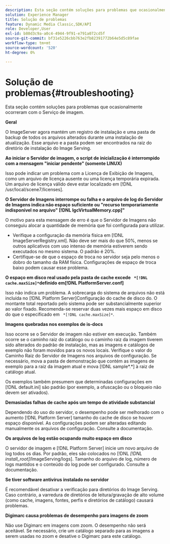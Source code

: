 ```yaml
---
description: Esta seção contém soluções para problemas que ocasionalmente ocorreram com o Serviço de imagem.
solution: Experience Manager
title: Solução de problemas
feature: Dynamic Media Classic,SDK/API
role: Developer,User
exl-id: b80d3c9a-a0c4-4944-9f91-e791a072cd5f
source-git-commit: bf31e5226cbb763e2fb82391772b64e5d5c89fae
workflow-type: tm+mt
source-wordcount: '520'
ht-degree: 0%

---
```


# Solução de problemas{#troubleshooting}

Esta seção contém soluções para problemas que ocasionalmente ocorreram com o Serviço de imagem.

**Geral**

O ImageServer agora mantém um registro de instalação e uma pasta de backup de todos os arquivos alterados durante uma instalação de atualização. Esse arquivo e a pasta podem ser encontrados na raiz do diretório de instalação do Image Serving.

**Ao iniciar o Servidor de imagem, o script de inicialização é interrompido com a mensagem &quot;iniciar pendente&quot; (somente LINUX)**

Isso pode indicar um problema com a Licença de Exibição de Imagens, como um arquivo de licença ausente ou uma licença temporária expirada. Um arquivo de licença válido deve estar localizado em [!DNL /usr/local/scene7/licenses].

**O Servidor de Imagens interrompe ou falha e o arquivo de log do Servidor de Imagens indica não espaço suficiente ou &quot;recurso temporariamente indisponível no arquivo&quot; [!DNL IgcVirtualMemory.cpp]&quot;**

O motivo para esta mensagem de erro é que o Servidor de Imagens não conseguiu alocar a quantidade de memória que foi configurada para utilizar.

* Verifique a configuração da memória física em [!DNL ImageServerRegistry.xml]. Não deve ser mais do que 50%, menos se outros aplicativos com uso intenso de memória estiverem sendo executados no mesmo sistema. O padrão é 20%.
* Certifique-se de que o espaço de troca no servidor seja pelo menos o dobro do tamanho da RAM física. Configurações de espaço de troca baixo podem causar esse problema.

**O espaço em disco real usado pela pasta de cache excede ` *[!DNL cache.maxSize]*`definido em[!DNL PlatformServer.conf]**

Isso não indica um problema. A sobrecarga do sistema de arquivos não está incluída no [!DNL Platform Server]Configuração do cache de disco do. O montante total reportado pelo sistema pode ser substancialmente superior ao valor fixado. Recomenda-se reservar duas vezes mais espaço em disco do que o especificado em ` *[!DNL cache.maxSize]*`.

**Imagens quebradas nos exemplos de is-docs**

Isso ocorre se o Servidor de imagem não estiver em execução. Também ocorre se o caminho raiz do catálogo ou o caminho raiz da imagem tiverem sido alterados do padrão de instalação, mas as imagens e catálogos de exemplo não foram movidos para os novos locais. Verifique o valor do Caminho Raiz do Servidor de Imagens nos arquivos de configuração. Se necessário, mova a pasta de demonstração que contém as imagens de exemplo para a raiz da imagem atual e mova [!DNL sample*.*] à raiz de catálogo atual.

Os exemplos também presumem que determinadas configurações em [!DNL default.ini] são padrão (por exemplo, a ofuscação ou o bloqueio não devem ser ativados).

**Demasiadas falhas de cache após um tempo de atividade substancial**

Dependendo do uso do servidor, o desempenho pode ser melhorado com o aumento [!DNL Platform Server] tamanho do cache de disco se houver espaço disponível. As configurações podem ser alteradas editando manualmente os arquivos de configuração. Consulte a documentação.

**Os arquivos de log estão ocupando muito espaço em disco**

O servidor de imagem e [!DNL Platform Server] inicie um novo arquivo de log todos os dias. Por padrão, eles são colocados no [!DNL *[!DNL install_root]*/ImageServing/logs]. Tamanho do arquivo de log, número de logs mantidos e o conteúdo do log pode ser configurado. Consulte a documentação.

**Se tiver software antivírus instalado no servidor**

É recomendável desativar a verificação para diretórios do Image Serving. Caso contrário, a varredura de diretórios de leitura/gravação de alto volume (como cache, imagens, fontes, perfis e diretórios de catálogo) causará problemas.

**Digimarc causa problemas de desempenho para imagens de zoom**

Não use Digimarc em imagens com zoom. O desempenho não será aceitável. Se necessário, crie um catálogo separado para as imagens a serem usadas no zoom e desative o Digimarc para este catálogo.
